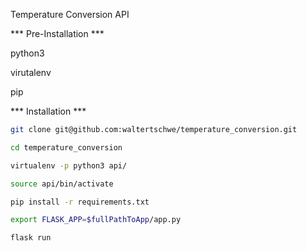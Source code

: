 Temperature Conversion API

*** Pre-Installation ***

python3

virutalenv

pip

*** Installation ***
```bash
git clone git@github.com:waltertschwe/temperature_conversion.git

cd temperature_conversion

virtualenv -p python3 api/

source api/bin/activate

pip install -r requirements.txt

export FLASK_APP=$fullPathToApp/app.py

flask run
```
